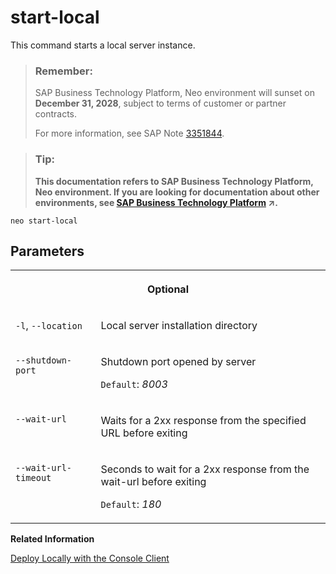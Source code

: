 <!-- loiocd54325ba712483489ab93eb1864af57 -->

# start-local

This command starts a local server instance.



> ### Remember:  
> SAP Business Technology Platform, Neo environment will sunset on **December 31, 2028**, subject to terms of customer or partner contracts.
> 
> For more information, see SAP Note [3351844](https://me.sap.com/notes/3351844).

> ### Tip:  
> **This documentation refers to SAP Business Technology Platform, Neo environment. If you are looking for documentation about other environments, see [SAP Business Technology Platform](https://help.sap.com/viewer/65de2977205c403bbc107264b8eccf4b/Cloud/en-US/6a2c1ab5a31b4ed9a2ce17a5329e1dd8.html "SAP Business Technology Platform (SAP BTP) is an integrated offering comprised of four technology portfolios: database and data management, application development and integration, analytics, and intelligent technologies. The platform offers users the ability to turn data into business value, compose end-to-end business processes, and build and extend SAP applications quickly.") :arrow_upper_right:.**



```
neo start-local
```



## Parameters


<table>
<tr>
<th valign="top" colspan="2">

Optional

</th>
</tr>
<tr>
<td valign="top">

`-l`, `--location`

</td>
<td valign="top">

Local server installation directory

</td>
</tr>
<tr>
<td valign="top">

`--shutdown-port`

</td>
<td valign="top">

Shutdown port opened by server

`Default`: *8003*

</td>
</tr>
<tr>
<td valign="top">

`--wait-url`

</td>
<td valign="top">

Waits for a 2xx response from the specified URL before exiting

</td>
</tr>
<tr>
<td valign="top">

`--wait-url-timeout`

</td>
<td valign="top">

Seconds to wait for a 2xx response from the wait-url before exiting

`Default`: *180*

</td>
</tr>
</table>

**Related Information**  


[Deploy Locally with the Console Client](../30-development-neo/deploy-locally-with-the-console-client-937c833.md "The console client allows you to install a server runtime in a local folder and use it to deploy your application.")

